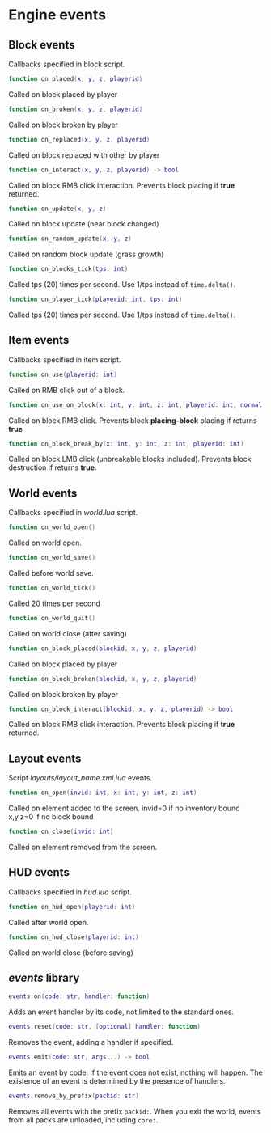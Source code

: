 # Engine events

## Block events

Callbacks specified in block script.

```lua
function on_placed(x, y, z, playerid)
```

Called on block placed by player

```lua
function on_broken(x, y, z, playerid)
```

Called on block broken by player

```lua
function on_replaced(x, y, z, playerid)
```

Called on block replaced with other by player

```lua
function on_interact(x, y, z, playerid) -> bool
```

Called on block RMB click interaction. Prevents block placing if **true** returned.

```lua
function on_update(x, y, z)
```

Called on block update (near block changed)

```lua
function on_random_update(x, y, z)
```

Called on random block update (grass growth)

```lua
function on_blocks_tick(tps: int)
```

Called tps (20) times per second. Use 1/tps instead of `time.delta()`.

```lua
function on_player_tick(playerid: int, tps: int)
```

Called tps (20) times per second. Use 1/tps instead of `time.delta()`.

## Item events

Callbacks specified in item script.

```lua
function on_use(playerid: int)
```

Called on RMB click out of a block.

```lua
function on_use_on_block(x: int, y: int, z: int, playerid: int, normal: vec3)
```

Called on block RMB click. Prevents block **placing-block** placing if returns **true**

```lua
function on_block_break_by(x: int, y: int, z: int, playerid: int)
```

Called on block LMB click (unbreakable blocks included).  Prevents block destruction if returns **true**.

## World events

Callbacks specified in *world.lua* script.

```lua
function on_world_open()
```

Called on world open.

```lua
function on_world_save()
```

Called before world save.

```lua
function on_world_tick()
```

Called 20 times per second

```lua
function on_world_quit()
```

Called on world close (after saving)

```lua
function on_block_placed(blockid, x, y, z, playerid)
```

Called on block placed by player

```lua
function on_block_broken(blockid, x, y, z, playerid)
```

Called on block broken by player

```lua
function on_block_interact(blockid, x, y, z, playerid) -> bool
```

Called on block RMB click interaction. Prevents block placing if **true** returned.

## Layout events

Script *layouts/layout_name.xml.lua* events.

```lua
function on_open(invid: int, x: int, y: int, z: int)
```

Called on element added to the screen.
invid=0 if no inventory bound
x,y,z=0 if no block bound

```lua
function on_close(invid: int)
```

Called on element removed from the screen.

## HUD events

Callbacks specified in *hud.lua* script.


```lua
function on_hud_open(playerid: int)
```

Called after world open.

```lua
function on_hud_close(playerid: int)
```

Called on world close (before saving)

## *events* library

```lua
events.on(code: str, handler: function)
```

Adds an event handler by its code, not limited to the standard ones.

```lua
events.reset(code: str, [optional] handler: function)
```

Removes the event, adding a handler if specified.

```lua
events.emit(code: str, args...) -> bool
```

Emits an event by code. If the event does not exist, nothing will happen.
The existence of an event is determined by the presence of handlers.

```lua
events.remove_by_prefix(packid: str)
```

Removes all events with the prefix `packid:`. When you exit the world, events from all packs are unloaded, including `core:`.
